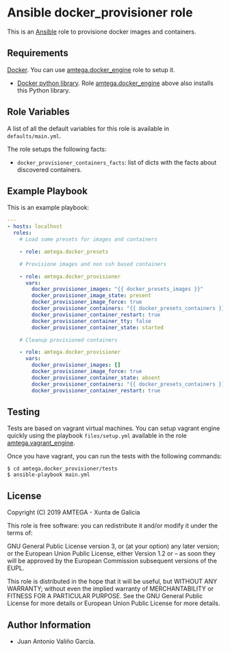 # Ansible docker_provisioner role

This is an [Ansible](http://www.ansible.com) role to provisione docker images and containers.

## Requirements

[Docker](https://docs.docker.com/engine/installation/). You can use [amtega.docker_engine](https://galaxy.ansible.com/amtega/vagrant_engine/) role to setup it.
- [Docker python library](https://pypi.org/project/docker/). Role [amtega.docker_engine](https://galaxy.ansible.com/amtega/vagrant_engine/) above also installs this Python library.

## Role Variables

A list of all the default variables for this role is available in `defaults/main.yml`.

The role setups the following facts:

- `docker_provisioner_containers_facts`: list of dicts with the facts about discovered containers.

## Example Playbook

This is an example playbook:

```yaml
---
- hosts: localhost
  roles:
    # Load some presets for images and containers

    - role: amtega.docker_presets

    # Provisione images and non ssh based containers

    - role: amtega.docker_provisioner
      vars:
        docker_provisioner_images: "{{ docker_presets_images }}"
        docker_provisioner_image_state: present
        docker_provisioner_image_force: true
        docker_provisioner_containers: "{{ docker_presets_containers }}"
        docker_provisioner_container_restart: true
        docker_provisioner_container_tty: false
        docker_provisioner_container_state: started

    # Cleanup provisioned containers

    - role: amtega.docker_provisioner
      vars:
        docker_provisioner_images: []
        docker_provisioner_image_force: true
        docker_provisioner_container_state: absent
        docker_provisioner_containers: "{{ docker_presets_containers }}"
        docker_provisioner_container_restart: true
```

## Testing

Tests are based on vagrant virtual machines. You can setup vagrant engine quickly using the playbook `files/setup.yml` available in the role [amtega.vagrant_engine](https://galaxy.ansible.com/amtega/vagrant_engine).

Once you have vagrant, you can run the tests with the following commands:

```shell
$ cd amtega.docker_provisioner/tests
$ ansible-playbook main.yml
```

## License

Copyright (C) 2019 AMTEGA - Xunta de Galicia

This role is free software: you can redistribute it and/or modify it under the terms of:

GNU General Public License version 3, or (at your option) any later version; or the European Union Public License, either Version 1.2 or – as soon they will be approved by the European Commission ­subsequent versions of the EUPL.

This role is distributed in the hope that it will be useful, but WITHOUT ANY WARRANTY; without even the implied warranty of MERCHANTABILITY or FITNESS FOR A PARTICULAR PURPOSE.  See the GNU General Public License for more details or European Union Public License for more details.

## Author Information

- Juan Antonio Valiño García.
